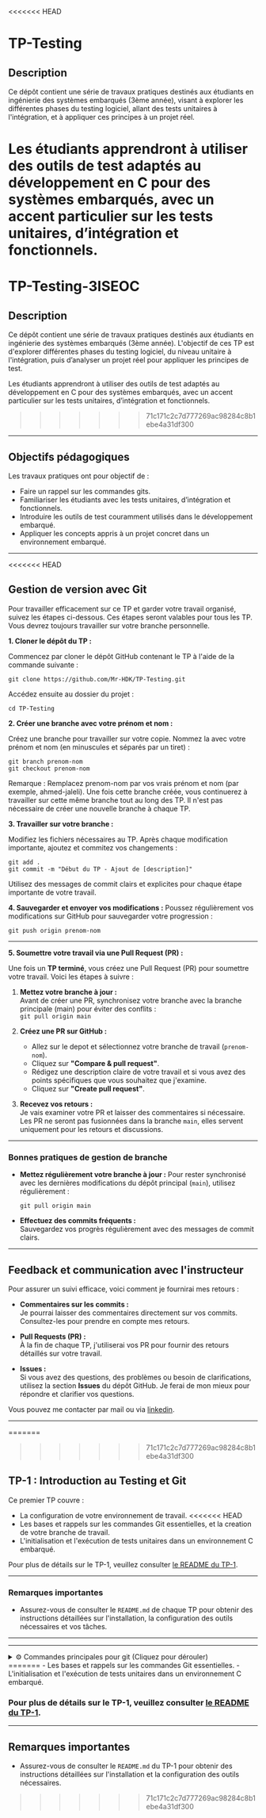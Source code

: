 <<<<<<< HEAD
# TP-Testing

## Description
Ce dépôt contient une série de travaux pratiques destinés aux étudiants en ingénierie des systèmes embarqués (3ème année), visant à explorer les différentes phases du testing logiciel, allant des tests unitaires à l'intégration, et à appliquer ces principes à un projet réel.

Les étudiants apprendront à utiliser des outils de test adaptés au développement en C pour des systèmes embarqués, avec un accent particulier sur les tests unitaires, d’intégration et fonctionnels.  
=======
# TP-Testing-3ISEOC

## Description
Ce dépôt contient une série de travaux pratiques destinés aux étudiants en ingénierie des systèmes embarqués (3ème année). L'objectif de ces TP est d'explorer différentes phases du testing logiciel, du niveau unitaire à l'intégration, puis d’analyser un projet réel pour appliquer les principes de test.

Les étudiants apprendront à utiliser des outils de test adaptés au développement en C pour des systèmes embarqués, avec un accent particulier sur les tests unitaires, d’intégration et fonctionnels.
>>>>>>> 71c171c2c7d777269ac98284c8b1ebe4a31df300

---

## Objectifs pédagogiques
Les travaux pratiques ont pour objectif de :
- Faire un rappel sur les commandes gits.
- Familiariser les étudiants avec les tests unitaires, d’intégration et fonctionnels.
- Introduire les outils de test couramment utilisés dans le développement embarqué.
- Appliquer les concepts appris à un projet concret dans un environnement embarqué.

---

<<<<<<< HEAD
## Gestion de version avec Git

Pour travailler efficacement sur ce TP et garder votre travail organisé, suivez les étapes ci-dessous. Ces étapes seront valables pour tous les TP. Vous devrez toujours travailler sur votre branche personnelle.

**1. Cloner le dépôt du TP :**

Commencez par cloner le dépôt GitHub contenant le TP à l'aide de la commande suivante :

`git clone https://github.com/Mr-HDK/TP-Testing.git`

Accédez ensuite au dossier du projet :

`cd TP-Testing`


**2. Créer une branche avec votre prénom et nom :** 

Créez une branche pour travailler sur votre copie. Nommez la avec votre prénom et nom (en minuscules et séparés par un tiret) :

`git branch prenom-nom`         
`git checkout prenom-nom`

Remarque : Remplacez prenom-nom par vos vrais prénom et nom (par exemple, ahmed-jaleli). Une fois cette branche créée, vous continuerez à travailler sur cette même branche tout au long des TP. Il n'est pas nécessaire de créer une nouvelle branche à chaque TP.

**3. Travailler sur votre branche :** 

Modifiez les fichiers nécessaires au TP. Après chaque modification importante, ajoutez et commitez vos changements :

`git add .`     
`git commit -m "Début du TP - Ajout de [description]"`

Utilisez des messages de commit clairs et explicites pour chaque étape importante de votre travail.

**4. Sauvegarder et envoyer vos modifications :** Poussez régulièrement vos modifications sur GitHub pour sauvegarder votre progression :

`git push origin prenom-nom`

---

**5. Soumettre votre travail via une Pull Request (PR) :**

Une fois un **TP terminé**, vous créez une Pull Request (PR) pour soumettre votre travail. Voici les étapes à suivre :

1. **Mettez votre branche à jour :**    
Avant de créer une PR, synchronisez votre branche avec la branche principale (main) pour éviter des conflits :  
`git pull origin main`

2. **Créez une PR sur GitHub :**
    - Allez sur le depot et sélectionnez votre branche de travail (`prenom-nom`).
    - Cliquez sur **"Compare & pull request"**.
    - Rédigez une description claire de votre travail et si vous avez des points spécifiques que vous souhaitez que j'examine.
    - Cliquez sur **"Create pull request"**.

3. **Recevez vos retours :**    
Je vais examiner votre PR et laisser des commentaires si nécessaire. Les PR ne seront pas fusionnées dans la branche `main`, elles servent uniquement pour les retours et discussions.

    
---

### Bonnes pratiques de gestion de branche

- **Mettez régulièrement votre branche à jour :**  Pour rester synchronisé avec les dernières modifications du dépôt principal (`main`), utilisez régulièrement : 

    `git pull origin main`

- **Effectuez des commits fréquents :**  
Sauvegardez vos progrès régulièrement avec des messages de commit clairs.

---

## Feedback et communication avec l'instructeur

Pour assurer un suivi efficace, voici comment je fournirai mes retours :

- **Commentaires sur les commits :**  
 Je pourrai laisser des commentaires directement sur vos commits. Consultez-les pour prendre en compte mes retours.

- **Pull Requests (PR) :**  
 À la fin de chaque TP, j'utiliserai vos PR pour fournir des retours détaillés sur votre travail.

- **Issues :**  
 Si vous avez des questions, des problèmes ou besoin de clarifications, utilisez la section **Issues** du dépôt GitHub. Je ferai de mon mieux pour répondre et clarifier vos questions.

Vous pouvez me contacter par mail ou via [linkedin](https://www.linkedin.com/in/youssefhaddouk/).

---

=======
>>>>>>> 71c171c2c7d777269ac98284c8b1ebe4a31df300
## TP-1 : Introduction au Testing et Git

Ce premier TP couvre :
- La configuration de votre environnement de travail.
<<<<<<< HEAD
- Les bases et rappels sur les commandes Git essentielles, et la creation de votre branche de travail.
- L'initialisation et l'exécution de tests unitaires dans un environnement C embarqué.


Pour plus de détails sur le TP-1, veuillez consulter [le README du TP-1](TP-1/README.md).

---

### Remarques importantes
- Assurez-vous de consulter le `README.md` de chaque TP pour obtenir des instructions détaillées sur l'installation, la configuration des outils nécessaires et vos tâches.



---
---

<details>

<summary>⚙️ Commandes principales pour git (Cliquez pour dérouler)</summary>

Voici un rappel des commandes Git essentielles que vous utiliserez pour ce processus :

| **Commande** | **Description** |
| --- | --- |
| `git init` | Initialise un nouveau dépôt Git. |
| `git clone <URL>` | Clone un dépôt distant sur votre machine locale. |
| `git checkout -b <branche>` | Crée et bascule sur une nouvelle branche. |
| `git add <fichier>` | Ajoute un fichier ou un répertoire à l'index (préparation avant le commit). |
| `git commit -m "message"` | Crée un commit avec un message décrivant les changements effectués. |
| `git push origin <branche>` | Envoie vos commits locaux vers le dépôt distant sur la branche spécifiée. |
| `git pull origin main` | Récupère les dernières modifications du dépôt distant et les fusionne avec votre branche locale. |

</details>
=======
- Les bases et rappels sur les commandes Git essentielles.
- L'initialisation et l'exécution de tests unitaires dans un environnement C embarqué.


### Pour plus de détails sur le TP-1, veuillez consulter [le README du TP-1](TP-1/README.md).

---

## Remarques importantes
- Assurez-vous de consulter le `README.md` du TP-1 pour obtenir des instructions détaillées sur l'installation et la configuration des outils nécessaires.
>>>>>>> 71c171c2c7d777269ac98284c8b1ebe4a31df300
